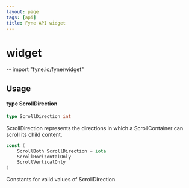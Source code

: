 ```yaml
---
layout: page
tags: [api]
title: Fyne API widget
---
```


# widget
--
    import "fyne.io/fyne/widget"

## Usage

#### type ScrollDirection

```go
type ScrollDirection int
```

ScrollDirection represents the directions in which a ScrollContainer can scroll its child content.

```go
const (
	ScrollBoth ScrollDirection = iota
	ScrollHorizontalOnly
	ScrollVerticalOnly
)
```
Constants for valid values of ScrollDirection.
